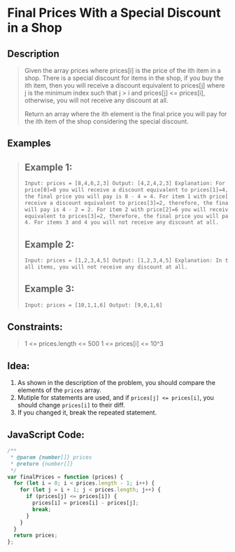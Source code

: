 # Final Prices With a Special Discount in a Shop

## Description

> Given the array prices where prices[i] is the price of the ith item in a shop. There is a special discount for items in the shop, if you buy the ith item, then you will receive a discount equivalent to prices[j] where j is the minimum index such that j > i and prices[j] <= prices[i], otherwise, you will not receive any discount at all.
>
> Return an array where the ith element is the final price you will pay for the ith item of the shop considering the special discount.

## Examples

> ## Example 1:
>
> ```html
> Input: prices = [8,4,6,2,3] Output: [4,2,4,2,3] Explanation: For item 0 with
> price[0]=8 you will receive a discount equivalent to prices[1]=4, therefore,
> the final price you will pay is 8 - 4 = 4. For item 1 with price[1]=4 you will
> receive a discount equivalent to prices[3]=2, therefore, the final price you
> will pay is 4 - 2 = 2. For item 2 with price[2]=6 you will receive a discount
> equivalent to prices[3]=2, therefore, the final price you will pay is 6 - 2 =
> 4. For items 3 and 4 you will not receive any discount at all.
> ```
>
> ## Example 2:
>
> ```html
> Input: prices = [1,2,3,4,5] Output: [1,2,3,4,5] Explanation: In this case, for
> all items, you will not receive any discount at all.
> ```
>
> ## Example 3:
>
> ```html
> Input: prices = [10,1,1,6] Output: [9,0,1,6]
> ```

## Constraints:

> 1 <= prices.length <= 500
> 1 <= prices[i] <= 10^3

## Idea:

1. As shown in the description of the problem, you should compare the elements of the `prices` array.
2. Mutiple for statements are used, and if `prices[j] <= prices[i]`, you should change `prices[i]` to their diff.
3. If you changed it, break the repeated statement.

## JavaScript Code:

```javascript
/**
 * @param {number[]} prices
 * @return {number[]}
 */
var finalPrices = function (prices) {
  for (let i = 0; i < prices.length - 1; i++) {
    for (let j = i + 1; j < prices.length; j++) {
      if (prices[j] <= prices[i]) {
        prices[i] = prices[i] - prices[j];
        break;
      }
    }
  }
  return prices;
};
```
